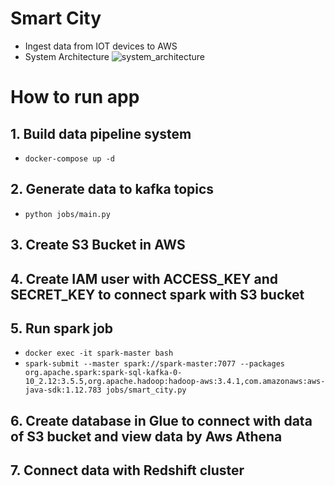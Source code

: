 # Smart City
* Ingest data from IOT devices to AWS
* System Architecture
![system_architecture](https://github.com/user-attachments/assets/deb389e6-7f80-46e3-96e9-6c05e8ef9649)

# How to run app
## 1. Build data pipeline system
* ```docker-compose up -d```
## 2. Generate data to kafka topics
* ```python jobs/main.py```
## 3. Create S3 Bucket in AWS
## 4. Create IAM user with ACCESS_KEY and SECRET_KEY to connect spark with S3 bucket
## 5. Run spark job
* ```docker exec -it spark-master bash```
* ```spark-submit --master spark://spark-master:7077 --packages org.apache.spark:spark-sql-kafka-0-10_2.12:3.5.5,org.apache.hadoop:hadoop-aws:3.4.1,com.amazonaws:aws-java-sdk:1.12.783 jobs/smart_city.py```
## 6. Create database in Glue to connect with data of S3 bucket and view data by Aws Athena
## 7. Connect data with Redshift cluster
